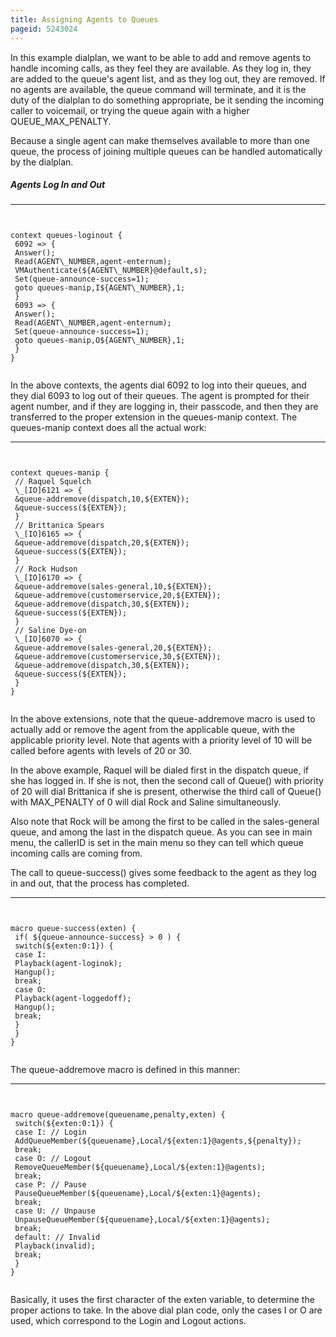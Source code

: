 ```yaml
---
title: Assigning Agents to Queues
pageid: 5243024
---
```


In this example dialplan, we want to be able to add and remove agents to handle incoming calls, as they feel they are available. As they log in, they are added to the queue's agent list, and as they log out, they are removed. If no agents are available, the queue command will terminate, and it is the duty of the dialplan to do something appropriate, be it sending the incoming caller to voicemail, or trying the queue again with a higher QUEUE\_MAX\_PENALTY.


Because a single agent can make themselves available to more than one queue, the process of joining multiple queues can be handled automatically by the dialplan.


##### Agents Log In and Out




---

  
  


```


context queues-loginout {
 6092 => {
 Answer(); 
 Read(AGENT\_NUMBER,agent-enternum); 
 VMAuthenticate(${AGENT\_NUMBER}@default,s); 
 Set(queue-announce-success=1); 
 goto queues-manip,I${AGENT\_NUMBER},1; 
 } 
 6093 => { 
 Answer(); 
 Read(AGENT\_NUMBER,agent-enternum); 
 Set(queue-announce-success=1); 
 goto queues-manip,O${AGENT\_NUMBER},1;
 }
}


```


In the above contexts, the agents dial 6092 to log into their queues, and they dial 6093 to log out of their queues. The agent is prompted for their agent number, and if they are logging in, their passcode, and then they are transferred to the proper extension in the queues-manip context. The queues-manip context does all the actual work:




---

  
  


```


context queues-manip {
 // Raquel Squelch 
 \_[IO]6121 => {
 &queue-addremove(dispatch,10,${EXTEN}); 
 &queue-success(${EXTEN}); 
 }
 // Brittanica Spears
 \_[IO]6165 => {
 &queue-addremove(dispatch,20,${EXTEN}); 
 &queue-success(${EXTEN}); 
 }
 // Rock Hudson
 \_[IO]6170 => {
 &queue-addremove(sales-general,10,${EXTEN}); 
 &queue-addremove(customerservice,20,${EXTEN});
 &queue-addremove(dispatch,30,${EXTEN});
 &queue-success(${EXTEN}); 
 }
 // Saline Dye-on 
 \_[IO]6070 => {
 &queue-addremove(sales-general,20,${EXTEN});
 &queue-addremove(customerservice,30,${EXTEN});
 &queue-addremove(dispatch,30,${EXTEN});
 &queue-success(${EXTEN}); 
 }
}


```


In the above extensions, note that the queue-addremove macro is used to actually add or remove the agent from the applicable queue, with the applicable priority level. Note that agents with a priority level of 10 will be called before agents with levels of 20 or 30. 


In the above example, Raquel will be dialed first in the dispatch queue, if she has logged in. If she is not, then the second call of Queue() with priority of 20 will dial Brittanica if she is present, otherwise the third call of Queue() with MAX\_PENALTY of 0 will dial Rock and Saline simultaneously. 


Also note that Rock will be among the first to be called in the sales-general queue, and among the last in the dispatch queue. As you can see in main menu, the callerID is set in the main menu so they can tell which queue incoming calls are coming from. 


The call to queue-success() gives some feedback to the agent as they log in and out, that the process has completed.




---

  
  


```


macro queue-success(exten) {
 if( ${queue-announce-success} > 0 ) {
 switch(${exten:0:1}) {
 case I:
 Playback(agent-loginok);
 Hangup();
 break;
 case O:
 Playback(agent-loggedoff);
 Hangup();
 break;
 }
 }
}


```


The queue-addremove macro is defined in this manner:




---

  
  


```


macro queue-addremove(queuename,penalty,exten) {
 switch(${exten:0:1}) {
 case I: // Login 
 AddQueueMember(${queuename},Local/${exten:1}@agents,${penalty});
 break; 
 case O: // Logout
 RemoveQueueMember(${queuename},Local/${exten:1}@agents); 
 break;
 case P: // Pause
 PauseQueueMember(${queuename},Local/${exten:1}@agents); 
 break;
 case U: // Unpause
 UnpauseQueueMember(${queuename},Local/${exten:1}@agents); 
 break;
 default: // Invalid
 Playback(invalid); 
 break;
 }
}


```


Basically, it uses the first character of the exten variable, to determine the proper actions to take. In the above dial plan code, only the cases I or O are used, which correspond to the Login and Logout actions.

